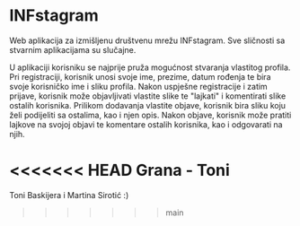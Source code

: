 # INFstagram
Web aplikacija za izmišljenu društvenu mrežu INFstagram. Sve sličnosti sa stvarnim aplikacijama su slučajne.

U aplikaciji korisniku se najprije pruža mogućnost stvaranja vlastitog profila. Pri registraciji, korisnik unosi svoje ime, prezime, datum rođenja te bira svoje korisničko ime i sliku profila. Nakon uspješne registracije i zatim prijave, korisnik može objavljivati vlastite slike te "lajkati" i komentirati slike ostalih korisnika. Prilikom dodavanja vlastite objave, korisnik bira sliku koju želi podijeliti sa ostalima, kao i njen opis. Nakon objave, korisnik može pratiti lajkove na svojoj objavi te komentare ostalih korisnika, kao i odgovarati na njih.

<<<<<<< HEAD
Grana - Toni
=======
Toni Baskijera i Martina Sirotić :)
>>>>>>> main
